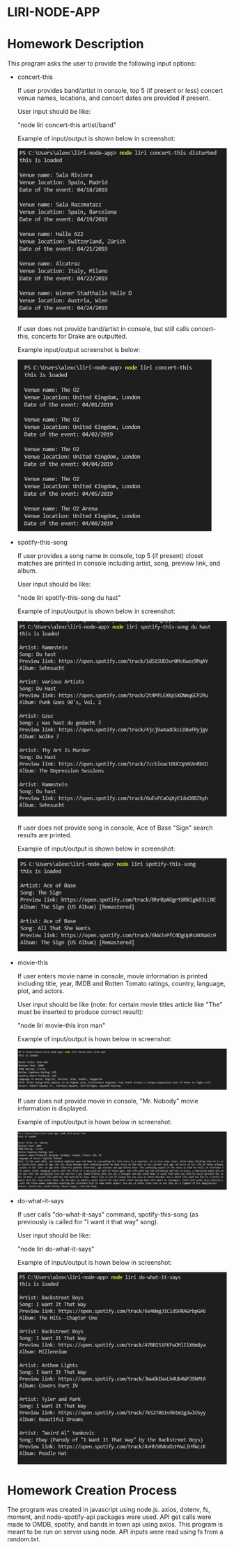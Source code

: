 # LIRI-NODE-APP

# Homework Description

This program asks the user to provide the following input options:

* concert-this

    If user provides band/artist in console, top 5 (if present or less) concert venue names, locations, and concert dates are provided if present.

    User input should be like:

    "node liri concert-this artist/band"

    Example of input/output is shown below in screenshot:

    ![concert data with input](images/concert-this-input.PNG)

    If user does not provide band/artist in console, but still calls concert-this, concerts for Drake are outputted.

    Example input/output screenshot is below:

    ![concert data without input](images/drake.PNG)

* spotify-this-song

    If user provides a song name in console, top 5 (if present) closet matches are printed in console including artist, song, preview link, and album.

    User input should be like:

    "node liri spotify-this-song du hast"

    Example of input/output is shown below in screenshot:

    ![spotify this song with input](images/du_hast.PNG)

    If user does not provide song in console, Ace of Base "Sign" search results are printed.

    Example of input/output is shown below in screenshot:

    ![spotify this song without output](images/sign.PNG)

* movie-this

    If user enters movie name in console, movie information is printed including title, year, IMDB and Rotten Tomato ratings, country, language, plot, and actors.

    User input should be like (note: for certain movie titles article like "The" must be inserted to produce correct result):

    "node liri movie-this iron man"

    Example of input/output is hown below in screenshot:

    ![movie this with input](images/ironman.PNG)

    If user does not provide movie in console, "Mr. Nobody" movie information is displayed.

    Example of input/output is hown below in screenshot:

    ![movie this without input](images/nobody.PNG)

* do-what-it-says

    If user calls "do-what-it-says" command, spotify-this-song (as previously is called for "I want it that way" song).

    User input should be like:

    "node liri do-what-it-says"

    Example of input/output is hown below in screenshot:

    ![do what it says](images/do.PNG)

# Homework Creation Process

The program was created in javascript using node.js. axios, dotenv, fs, moment, and node-spotify-api packages were used. API get calls were made to OMDB, spotify, and bands in town api using axios. This program is meant to be run on server using node. API inputs were read using fs from a random.txt.